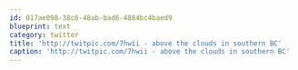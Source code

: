 ```yaml
---
id: 017ae098-38c6-48ab-bad6-4884bc4baed9
blueprint: text
category: twitter
title: 'http://twitpic.com/7hwii - above the clouds in southern BC'
caption: 'http://twitpic.com/7hwii - above the clouds in southern BC'
---
```

